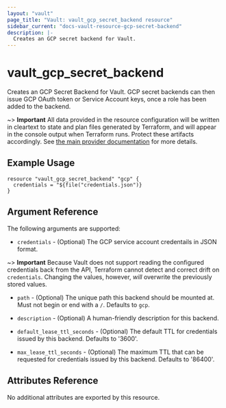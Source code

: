 ```yaml
---
layout: "vault"
page_title: "Vault: vault_gcp_secret_backend resource"
sidebar_current: "docs-vault-resource-gcp-secret-backend"
description: |-
  Creates an GCP secret backend for Vault.
---
```


# vault\_gcp\_secret\_backend

Creates an GCP Secret Backend for Vault. GCP secret backends can then issue GCP
OAuth token or Service Account keys, once a role has been added to the backend.

~> **Important** All data provided in the resource configuration will be
written in cleartext to state and plan files generated by Terraform, and
will appear in the console output when Terraform runs. Protect these
artifacts accordingly. See
[the main provider documentation](../index.html)
for more details.

## Example Usage

```hcl
resource "vault_gcp_secret_backend" "gcp" {
  credentials = "${file("credentials.json")}
}
```

## Argument Reference

The following arguments are supported:

* `credentials` - (Optional) The GCP service account credentails in JSON format.

~> **Important** Because Vault does not support reading the configured
credentials back from the API, Terraform cannot detect and correct drift
on `credentials`. Changing the values, however, _will_ overwrite the
previously stored values.

* `path` - (Optional) The unique path this backend should be mounted at. Must
not begin or end with a `/`. Defaults to `gcp`.

* `description` - (Optional) A human-friendly description for this backend.

* `default_lease_ttl_seconds` - (Optional) The default TTL for credentials
issued by this backend. Defaults to '3600'.

* `max_lease_ttl_seconds` - (Optional) The maximum TTL that can be requested
for credentials issued by this backend. Defaults to '86400'.

## Attributes Reference

No additional attributes are exported by this resource.
